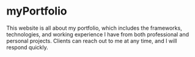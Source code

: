 # myPortfolio
This website is all about my portfolio, which includes the frameworks, technologies, and working experience I have from both professional and personal projects. Clients can reach out to me at any time, and I will respond quickly. 

